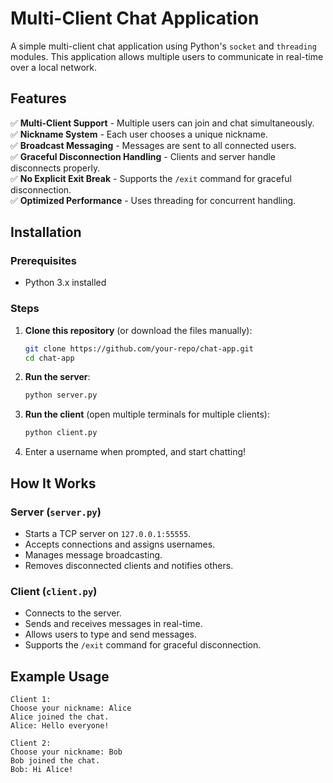 # Multi-Client Chat Application

A simple multi-client chat application using Python's `socket` and `threading` modules. This application allows multiple users to communicate in real-time over a local network.

## Features
✅ **Multi-Client Support** - Multiple users can join and chat simultaneously. <br/>
✅ **Nickname System** - Each user chooses a unique nickname. <br/>
✅ **Broadcast Messaging** - Messages are sent to all connected users. <br/>
✅ **Graceful Disconnection Handling** - Clients and server handle disconnects properly. <br/>
✅ **No Explicit Exit Break** - Supports the `/exit` command for graceful disconnection. <br/>
✅ **Optimized Performance** - Uses threading for concurrent handling. <br/>

## Installation
### Prerequisites
- Python 3.x installed

### Steps
1. **Clone this repository** (or download the files manually):
   ```bash
   git clone https://github.com/your-repo/chat-app.git
   cd chat-app
   ```
2. **Run the server**:
   ```bash
   python server.py
   ```
3. **Run the client** (open multiple terminals for multiple clients):
   ```bash
   python client.py
   ```
4. Enter a username when prompted, and start chatting!

## How It Works
### Server (`server.py`)
- Starts a TCP server on `127.0.0.1:55555`.
- Accepts connections and assigns usernames.
- Manages message broadcasting.
- Removes disconnected clients and notifies others.

### Client (`client.py`)
- Connects to the server.
- Sends and receives messages in real-time.
- Allows users to type and send messages.
- Supports the `/exit` command for graceful disconnection.

## Example Usage
```
Client 1:
Choose your nickname: Alice
Alice joined the chat.
Alice: Hello everyone!

Client 2:
Choose your nickname: Bob
Bob joined the chat.
Bob: Hi Alice!
```
